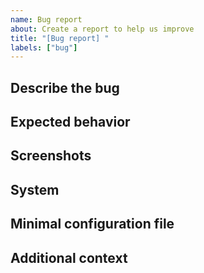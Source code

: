 ```yaml
---
name: Bug report
about: Create a report to help us improve
title: "[Bug report] "
labels: ["bug"]
---
```


## Describe the bug

<!-- A clear and concise description of what the bug is. -->

## Expected behavior

<!-- A clear and concise description of what you expected to happen. -->

## Screenshots

<!-- If applicable, add screenshots to help explain your problem. -->

## **System**

<!-- Operating system or any other system specific information that may
be useful. -->

## Minimal configuration file

<!-- Add a minimal configuration file to dramatically increase your
chances of receiving help from a maintainer. -->

## Additional context

<!-- Add any other context about the problem here. -->
